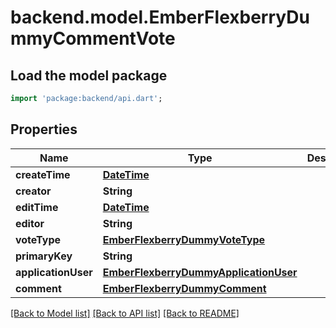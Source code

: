 # backend.model.EmberFlexberryDummyCommentVote

## Load the model package
```dart
import 'package:backend/api.dart';
```

## Properties
Name | Type | Description | Notes
------------ | ------------- | ------------- | -------------
**createTime** | [**DateTime**](DateTime.md) |  | [optional] 
**creator** | **String** |  | [optional] 
**editTime** | [**DateTime**](DateTime.md) |  | [optional] 
**editor** | **String** |  | [optional] 
**voteType** | [**EmberFlexberryDummyVoteType**](EmberFlexberryDummyVoteType.md) |  | [optional] 
**primaryKey** | **String** |  | [optional] 
**applicationUser** | [**EmberFlexberryDummyApplicationUser**](EmberFlexberryDummyApplicationUser.md) |  | [optional] 
**comment** | [**EmberFlexberryDummyComment**](EmberFlexberryDummyComment.md) |  | [optional] 

[[Back to Model list]](../README.md#documentation-for-models) [[Back to API list]](../README.md#documentation-for-api-endpoints) [[Back to README]](../README.md)



